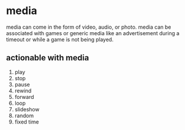 # media

media can come in the form of video, audio, or photo.  media can be associated
with games or generic media like an advertisement during a timeout or while a
game is not being played.

## actionable with media

1.  play
1.  stop
1.  pause
1.  rewind
1.  forward
1.  loop
1.  slideshow
1.  random
1.  fixed time